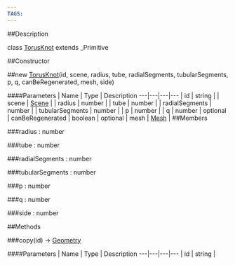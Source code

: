 ```yaml
---
TAGS:
---
```


##Description

class [TorusKnot](/classes/2.2/TorusKnot) extends _Primitive



##Constructor

##new [TorusKnot](/classes/2.2/TorusKnot)(id, scene, radius, tube, radialSegments, tubularSegments, p, q, canBeRegenerated, mesh, side)



####Parameters
 | Name | Type | Description
---|---|---|---
 | id | string | 
 | scene | [Scene](/classes/2.2/Scene) | 
 | radius | number | 
 | tube | number | 
 | radialSegments | number | 
 | tubularSegments | number | 
 | p | number | 
 | q | number | 
optional | canBeRegenerated | boolean | 
optional | mesh | [Mesh](/classes/2.2/Mesh) | 
##Members

###radius : number



###tube : number



###radialSegments : number



###tubularSegments : number



###p : number



###q : number



###side : number



##Methods

###copy(id) &rarr; [Geometry](/classes/2.2/Geometry)



####Parameters
 | Name | Type | Description
---|---|---|---
 | id | string | 

